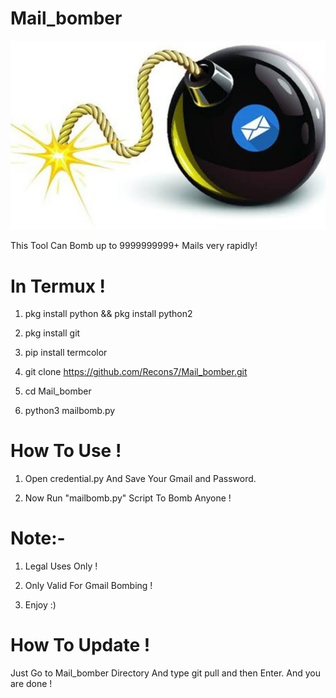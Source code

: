 # Mail_bomber

![](bomb.png)

This Tool Can Bomb up to 9999999999+ Mails very rapidly! 

# In Termux !

1) pkg install python && pkg install python2

2) pkg install git

3) pip install termcolor

4) git clone https://github.com/Recons7/Mail_bomber.git

5) cd Mail_bomber 

6) python3 mailbomb.py


# How To Use !

1) Open credential.py And Save Your Gmail and Password.

2) Now Run "mailbomb.py" Script To Bomb Anyone !


# Note:-

1) Legal Uses Only !

2) Only Valid For Gmail Bombing !

3) Enjoy :)

# How To Update !

Just Go to Mail_bomber Directory And type git pull and then Enter. And you are done !
